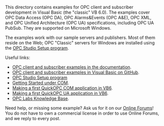 This directory contains examples for OPC client and subscriber development in Visual Basic (the "classic" VB 6.0). The 
examples cover OPC Data Access (OPC DA), OPC Alarms&Events (OPC A&E), OPC XML, and OPC Unified Architecture (OPC UA) 
specifications, including OPC UA PubSub. They are supported on Microsoft Windows.

The examples work with our sample servers and publishers. Most of them reside on the Web; OPC "Classic" servers for Windows
are installed using the [OPC Studio Setup program](https://www.opclabs.com/download).

Useful links:
* [OPC client and subscriber examples in the documentation](https://opclabs.doc-that.com/files/onlinedocs/OPCLabs-OpcStudio/Latest/examples.html).
* [OPC client and subscriber examples in Visual Basic on GitHub](https://github.com/OPCLabs/Examples-OPCStudio-VB).
* [OPC Studio Setup program](https://www.opclabs.com/download)
* [Getting Started under COM](https://opclabs.doc-that.com/files/onlinedocs/OPCLabs-OpcStudio/Latest/User%27s%20Guide%20and%20Reference-OPC%20Studio/webframe.html#Getting%20Started%20with%20QuickOPC%20under%20COM.html).
* [Making a first QuickOPC COM application in VB6](https://opclabs.doc-that.com/files/onlinedocs/OPCLabs-OpcStudio/Latest/User%27s%20Guide%20and%20Reference-OPC%20Studio/webframe.html#Making%20a%20first%20QuickOPC%20COM%20application.html).
* [Making a first QuickOPC UA application in VB6](https://opclabs.doc-that.com/files/onlinedocs/OPCLabs-OpcStudio/Latest/User%27s%20Guide%20and%20Reference-OPC%20Studio/webframe.html#Making%20a%20first%20QuickOPC%20UA%20application.html).
* [OPC Labs Knowledge Base](https://kb.opclabs.com).

Need help, or missing some example? Ask us for it on our [Online Forums](https://www.opclabs.com/forum/index)!
You do not have to own a commercial license in order to use Online Forums, 
and we reply to every post.

